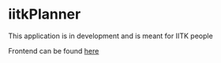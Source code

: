 # iitkPlanner
 This application is in development and is meant for IITK people  
 
 Frontend can be found [here](https://github.com/pcjain-309/frontend-iitkPlanner)
